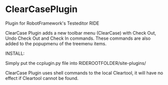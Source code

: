 ClearCasePlugin
===================================

Plugin for RobotFramework's Testeditor RIDE

ClearCase Plugin adds a new toolbar menu (ClearCase) with Check Out, Undo Check Out and Check In commands.
These commands are also added to the popupmenu of the treemenu items.


  INSTALL:

  Simply put the ccplugin.py file into RIDEROOTFOLDER/site-plugins/


ClearCase Plugin uses shell commands to the local Cleartool, it will have no effect if Cleartool cannot be found.
